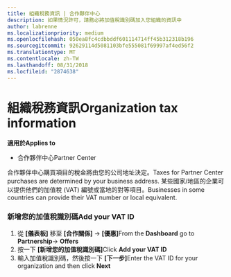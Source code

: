 ```yaml
---
title: 組織稅務資訊 | 合作夥伴中心
description: 如果情況許可，請務必將加值稅識別碼加入您組織的資訊中
author: labrenne
ms.localizationpriority: medium
ms.openlocfilehash: 050ea8fc4cdbbddf601114714ff45b312318b196
ms.sourcegitcommit: 92629114d5081103bfe555081f69997af4ed56f2
ms.translationtype: MT
ms.contentlocale: zh-TW
ms.lasthandoff: 08/31/2018
ms.locfileid: "2874638"
---
```

# <a name="organization-tax-information"></a><span data-ttu-id="b7981-103">組織稅務資訊</span><span class="sxs-lookup"><span data-stu-id="b7981-103">Organization tax information</span></span>

**<span data-ttu-id="b7981-104">適用於</span><span class="sxs-lookup"><span data-stu-id="b7981-104">Applies to</span></span>**

-  <span data-ttu-id="b7981-105">合作夥伴中心</span><span class="sxs-lookup"><span data-stu-id="b7981-105">Partner Center</span></span>

<span data-ttu-id="b7981-106">合作夥伴中心購買項目的稅金將由您的公司地址決定。</span><span class="sxs-lookup"><span data-stu-id="b7981-106">Taxes for Partner Center purchases are determined by your business address.</span></span> <span data-ttu-id="b7981-107">某些國家/地區的企業可以提供他們的加值稅 (VAT) 編號或當地的對等項目。</span><span class="sxs-lookup"><span data-stu-id="b7981-107">Businesses in some countries can provide their VAT number or local equivalent.</span></span>

### <a name="add-your-vat-id"></a><span data-ttu-id="b7981-108">新增您的加值稅識別碼</span><span class="sxs-lookup"><span data-stu-id="b7981-108">Add your VAT ID</span></span>

1.  <span data-ttu-id="b7981-109">從 **\[儀表板\]** 移至 **\[合作關係\]** -> **\[優惠\]**</span><span class="sxs-lookup"><span data-stu-id="b7981-109">From the **Dashboard** go to **Partnership**-> **Offers**</span></span>
2.  <span data-ttu-id="b7981-110">按一下 **\[新增您的加值稅識別碼\]**</span><span class="sxs-lookup"><span data-stu-id="b7981-110">Click **Add your VAT ID**</span></span>
3.  <span data-ttu-id="b7981-111">輸入加值稅識別碼，然後按一下 **\[下一步\]**</span><span class="sxs-lookup"><span data-stu-id="b7981-111">Enter the VAT ID for your organization and then click **Next**</span></span>





 



